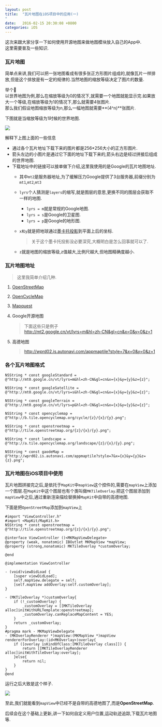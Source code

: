 ```yaml
---
layout: post
title:  "瓦片地图在iOS项目中的应用(一)
"
date:   2016-02-15 20:30:08 +0800
categories: iOS
---
```

这次来跟大家分享一下如何使用开源地图来做地图模块放入自己的App中.  
这里需要普及一些知识.

### 瓦片地图
简单点来讲,我们可以把一张地图看成有很多张正方形图片组成的,就像瓦片一样排放,但是这个排放是有一定的规律的.当然地图的缩放等级决定了图片的数量.  

举个🌰  
以世界地图为例,那么在缩放等级为0的情况下,就需要一个地图就能显示完.如果放大一个等级,在缩放等级为1的情况下,那么就需要4张图片.  
那么我们假设地图缩放等级为n,那么一幅地图就需要**(4^n)**张图片.  

下图就是当缩放等级为1时候的世界地图.  

![](http://oclnty4pg.bkt.clouddn.com/%E7%93%A6%E7%89%87%E5%9C%B0%E5%9B%BE%E6%8B%BC%E6%8E%A5.png)  

解释下上图上面的一些信息   

- 通过各个瓦片地址下载下来的图片都是256*256大小的正方形图片.
- 箭头左边的小图片是通过它下面的地址下载下来的,箭头右边是经过拼接后组成的世界地图.
- 下载地址中的链接可以接单做下介绍,这里我使用的是Google的瓦片地图地址.
	- 其中`mt2`是服务器地址,为了缓解压力Google提供了3台服务器,前缀分别为`mt1`,`mt2`,`mt3`
	- `lyrs`个人猜测是`layers`的缩写,就是图层的意思,更换不同的图层会获取不一样的地图.
		- `lyrs = m`就是常规的Google地图.
		- `lyrs = s`是Google的卫星图.
		- `lyrs = p`是Google的地形图.
	- `x和y`就是把地球通过[墨卡托投影](https://zh.wikipedia.org/wiki/%E9%BA%A5%E5%8D%A1%E6%89%98%E6%8A%95%E5%BD%B1%E6%B3%95)到平面上后的坐标.  
	
		> 关于这个墨卡托投影没必要深究,大概明白是怎么回事就可以了.
	- `z`就是地图的缩放等级,z值越大,比例尺越大,但地图精确度越小.
	
### 瓦片地图地址
> 这里我简单介绍几种.  

1. [OpenStreetMap](http://www.openstreetmap.org/)
2. [OpenCycleMap](https://www.opencyclemap.org/)
3. [Mapquest](https://www.mapquest.com/)
4. Google开源地图  

	>下面这些只是例子  
	http://mt2.google.cn/vt/lyrs=m&hl=zh-CN&gl=cn&x=0&y=0&z=1
	
5. 高德地图
	> http://wprd02.is.autonavi.com/appmaptile?style=7&x=0&y=0&z=1

### 各个瓦片地图格式
	NSString * const googleStandard = @"http://mt0.google.cn/vt/lyrs=m&hl=zh-CN&gl=cn&x={x}&y={y}&z={z}";
	
	NSString * const googleSatellite = @"http://mt0.google.cn/vt/lyrs=s&hl=zh-CN&gl=cn&x={x}&y={y}&z={z}";
	
	NSString * const googleTerrain = @"http://mt0.google.cn/vt/lyrs=p&hl=zh-CN&gl=cn&x={x}&y={y}&z={z}";
	
	NSString * const opencyclemap = @"http://b.tile.opencyclemap.org/cycle/{z}/{x}/{y}.png";
	
	NSString * const openstreetmap = @"http://tile.openstreetmap.org/{z}/{x}/{y}.png";
	
	NSString * const landscape = @"http://a.tile.opencyclemap.org/landscape/{z}/{x}/{y}.png";
	
	NSString * const gaodeMap = @"http://wprd02.is.autonavi.com/appmaptile?style=7&x={x}&y={y}&z={z}.png";
	
	
### 瓦片地图在iOS项目中使用
瓦片地图拼接完之后,是依托于`MapKit`中`mapView`这个控件的,需要在`mapView`上添加一个图层.在`MapKit`中这个图层也有个类叫做`MKTileOverlay`.把这个图层添加到`mapView`中之后,通过重新渲染描绘替换掉`MapKit`中自带的高德地图.  

下面是把`OpenStreetMap`添加到`mapView`上

	#import "ViewController.h"
	#import <MapKit/MapKit.h>
	NSString * const openstreetmap = @"http://tile.openstreetmap.org/{z}/{x}/{y}.png";
	
	@interface ViewController ()<MKMapViewDelegate>
	@property (weak, nonatomic) IBOutlet MKMapView *mapView;
	@property (strong,nonatomic) MKTileOverlay *customOverlay;
	
	@end
	
	@implementation ViewController
	
	- (void)viewDidLoad {
	    [super viewDidLoad];
	    self.mapView.delegate = self;
	    [self.mapView addOverlay:self.customOverlay];
	}
	
	- (MKTileOverlay *)customOverlay{
	    if (!_customOverlay) {
	        _customOverlay = [[MKTileOverlay alloc]initWithURLTemplate:openstreetmap];
	        _customOverlay.canReplaceMapContent = YES;
	    }
	    return _customOverlay;
	}
	#pragma mark - MKMapViewDelegate
	- (MKOverlayRenderer *)mapView:(MKMapView *)mapView rendererForOverlay:(id<MKOverlay>)overlay{
	    if ([overlay isKindOfClass:[MKTileOverlay class]]) {
	        return [[MKTileOverlayRenderer alloc]initWithTileOverlay:overlay];
	    }else{
	        return nil;
	    }
	}
	@end
	
运行之后大致是这个样子.	

![](http://oclnty4pg.bkt.clouddn.com/Simulator%20Screen%20Shot%202017%E5%B9%B43%E6%9C%881%E6%97%A5%2013.43.08.png)
	
至此,我们就能看到`mapView`中已经不是自带的高德地图了,而是**OpenStreetMap**.  

后续会在这个基础上更新,讲一下如何自定义用户位置,运动轨迹追踪,下载瓦片地图等.
